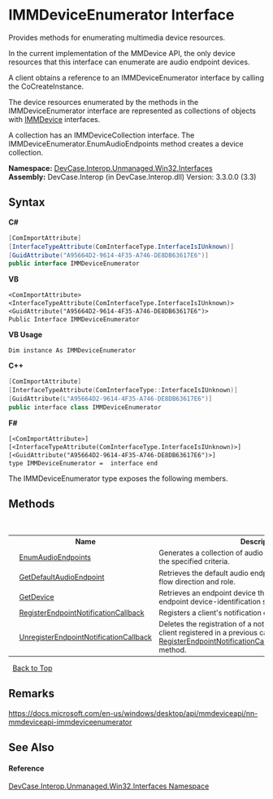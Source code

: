 # IMMDeviceEnumerator Interface
 

Provides methods for enumerating multimedia device resources. 

 In the current implementation of the MMDevice API, the only device resources that this interface can enumerate are audio endpoint devices. 

 A client obtains a reference to an IMMDeviceEnumerator interface by calling the CoCreateInstance. 

 The device resources enumerated by the methods in the IMMDeviceEnumerator interface are represented as collections of objects with <a href="T_DevCase_Interop_Unmanaged_Win32_Interfaces_IMMDevice">IMMDevice</a> interfaces. 

 A collection has an IMMDeviceCollection interface. The IMMDeviceEnumerator.EnumAudioEndpoints method creates a device collection.

**Namespace:**&nbsp;<a href="N_DevCase_Interop_Unmanaged_Win32_Interfaces">DevCase.Interop.Unmanaged.Win32.Interfaces</a><br />**Assembly:**&nbsp;DevCase.Interop (in DevCase.Interop.dll) Version: 3.3.0.0 (3.3)

## Syntax

**C#**<br />
``` C#
[ComImportAttribute]
[InterfaceTypeAttribute(ComInterfaceType.InterfaceIsIUnknown)]
[GuidAttribute("A95664D2-9614-4F35-A746-DE8DB63617E6")]
public interface IMMDeviceEnumerator
```

**VB**<br />
``` VB
<ComImportAttribute>
<InterfaceTypeAttribute(ComInterfaceType.InterfaceIsIUnknown)>
<GuidAttribute("A95664D2-9614-4F35-A746-DE8DB63617E6")>
Public Interface IMMDeviceEnumerator
```

**VB Usage**<br />
``` VB Usage
Dim instance As IMMDeviceEnumerator
```

**C++**<br />
``` C++
[ComImportAttribute]
[InterfaceTypeAttribute(ComInterfaceType::InterfaceIsIUnknown)]
[GuidAttribute(L"A95664D2-9614-4F35-A746-DE8DB63617E6")]
public interface class IMMDeviceEnumerator
```

**F#**<br />
``` F#
[<ComImportAttribute>]
[<InterfaceTypeAttribute(ComInterfaceType.InterfaceIsIUnknown)>]
[<GuidAttribute("A95664D2-9614-4F35-A746-DE8DB63617E6")>]
type IMMDeviceEnumerator =  interface end
```

The IMMDeviceEnumerator type exposes the following members.


## Methods
&nbsp;<table><tr><th></th><th>Name</th><th>Description</th></tr><tr><td>![Public method](media/pubmethod.gif "Public method")</td><td><a href="M_DevCase_Interop_Unmanaged_Win32_Interfaces_IMMDeviceEnumerator_EnumAudioEndpoints">EnumAudioEndpoints</a></td><td>
Generates a collection of audio endpoint devices that meet the specified criteria.</td></tr><tr><td>![Public method](media/pubmethod.gif "Public method")</td><td><a href="M_DevCase_Interop_Unmanaged_Win32_Interfaces_IMMDeviceEnumerator_GetDefaultAudioEndpoint">GetDefaultAudioEndpoint</a></td><td>
Retrieves the default audio endpoint for the specified data-flow direction and role.</td></tr><tr><td>![Public method](media/pubmethod.gif "Public method")</td><td><a href="M_DevCase_Interop_Unmanaged_Win32_Interfaces_IMMDeviceEnumerator_GetDevice">GetDevice</a></td><td>
Retrieves an endpoint device that is specified by an endpoint device-identification string.</td></tr><tr><td>![Public method](media/pubmethod.gif "Public method")</td><td><a href="M_DevCase_Interop_Unmanaged_Win32_Interfaces_IMMDeviceEnumerator_RegisterEndpointNotificationCallback">RegisterEndpointNotificationCallback</a></td><td>
Registers a client's notification callback interface.</td></tr><tr><td>![Public method](media/pubmethod.gif "Public method")</td><td><a href="M_DevCase_Interop_Unmanaged_Win32_Interfaces_IMMDeviceEnumerator_UnregisterEndpointNotificationCallback">UnregisterEndpointNotificationCallback</a></td><td>
Deletes the registration of a notification interface that the client registered in a previous call to the <a href="M_DevCase_Interop_Unmanaged_Win32_Interfaces_IMMDeviceEnumerator_RegisterEndpointNotificationCallback">RegisterEndpointNotificationCallback(IMMNotificationClient)</a> method.</td></tr></table>&nbsp;
<a href="#immdeviceenumerator-interface">Back to Top</a>

## Remarks
<a href="https://docs.microsoft.com/en-us/windows/desktop/api/mmdeviceapi/nn-mmdeviceapi-immdeviceenumerator" target="_blank">https://docs.microsoft.com/en-us/windows/desktop/api/mmdeviceapi/nn-mmdeviceapi-immdeviceenumerator</a>

## See Also


#### Reference
<a href="N_DevCase_Interop_Unmanaged_Win32_Interfaces">DevCase.Interop.Unmanaged.Win32.Interfaces Namespace</a><br />